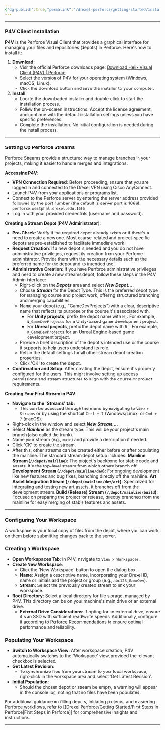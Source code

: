 ```yaml
---
{"dg-publish":true,"permalink":"/drexel-perforce/getting-started/installation-guide/"}
---
```


---
### P4V Client Installation

**P4V** is the Perforce Visual Client that provides a graphical interface for managing your files and repositories (depots) in Perforce. Here's how to install it:

1. **Download**:
    - Visit the official Perforce downloads page: [Download Helix Visual Client (P4V) | Perforce](https://www.perforce.com/downloads/helix-visual-client-p4v)
    - Select the version of P4V for your operating system (Windows, macOS, Linux).
    - Click the download button and save the installer to your computer.
2. **Install**:
    - Locate the downloaded installer and double-click to start the installation process.
    - Follow the on-screen instructions. Accept the license agreement, and continue with the default installation settings unless you have specific preferences.
    - Complete the installation. No initial configuration is needed during the install process.

---
### Setting Up Perforce Streams

Perforce Streams provide a structured way to manage branches in your projects, making it easier to handle merges and integrations.

**Accessing P4V**:
- **VPN Connection Required**: Before proceeding, ensure that you are logged in and connected to the Drexel VPN using Cisco AnyConnect.
- Launch P4V from your applications or programs list.
- Connect to the Perforce server by entering the server address provided followed by the port number (the default is server port is 1666). 
		`perforce.westphal.drexel.edu:1666`
- Log in with your provided credentials (username and password).


**Creating a Stream Depot** (**P4V Administrator**):
- **Pre-Check**: Verify if the required depot already exists or if there's a need to create a new one. Most course-related and project-specific depots are pre-established to facilitate immediate work.
- **Request Creation**: If a new depot is needed and you do not have administrative privileges, request its creation from your Perforce administrator. Provide them with the necessary details such as the preferred name for the depot and its intended use.
- **Administrative Creation**: If you have Perforce administrative privileges and need to create a new streams depot, follow these steps in the P4V Admin interface:
	- Right-click on the ***Depots*** area and select ***New Depot...***.
	- Choose ***Stream*** for the Depot Type. This is the preferred depot type for managing course and project work, offering structured branching and merging capabilities.
	- Name your depot (e.g., "GameDevProjects") with a clear, descriptive name that reflects its purpose or the course it's associated with.
		- For **Unity projects**, prefix the depot name with `N_`. For example, `N_GameDevProjects` for a Unity-based game development project.
		- For **Unreal projects**, prefix the depot name with `R_`. For example, `R_GameDevProjects` for an Unreal Engine-based game development project.
	- Provide a brief description of the depot's intended use or the course it supports to help users understand its role.
	- Retain the default settings for all other stream depot creation properties.
	- Click 'OK' to create the depot.
- **Confirmation and Setup**: After creating the depot, ensure it's properly configured for the users. This might involve setting up access permissions and stream structures to align with the course or project requirements.


**Creating Your First Stream in P4V**:
- **Navigate to the 'Streams' tab:**
  - This can be accessed through the menu by navigating to `View > Streams` or by using the shortcut `Ctrl + 7` (Windows/Linux) or `Cmd + 7` (macOS).
- Right-click in the window and select ***New Stream...***.
- Select ***Mainline*** as the stream type. This will be your project's main branch (also called the trunk).
- Name your stream (e.g., `main`) and provide a description if needed.
- Click 'OK' to create the stream.
- After this, other streams can be created either before or after populating the mainline. The standard stream depot setup includes:
	  **Mainline Stream (`//depot/mainline`)**: The project's backbone for stable code and assets. It's the top-level stream from which others branch off.
	  **Development Stream (`//depot/mainline/dev`)**: For ongoing development like new features and bug fixes, branching directly off the mainline.
	  **Art Asset Integration Stream (`//depot/mainline/dev/art`)**: Specialized for integrating and testing new art assets, it branches off from the development stream.
	  **Build (Release) Stream (`//depot/mainline/build`)**: Focused on preparing the project for release, directly branched from the mainline for easy merging of stable features and assets.

---
### Configuring Your Workspace

A workspace is your local copy of files from the depot, where you can work on them before submitting changes back to the server.

### Creating a Workspace
- **Open Workspaces Tab**: In P4V, navigate to `View > Workspaces`.
- **Create New Workspace**:
  - Click the 'New Workspace' button to open the dialog box.
  - **Name**: Assign a descriptive name, incorporating your Drexel ID, name or initials and the project or group (e.g., `abc123_GameDev`).
  - **Stream**: Select the previously created stream to link your workspace.
- **Root Directory**: Select a local directory for file storage, managed by P4V. This directory can be on your machine's main drive or an external drive. 
  - **External Drive Considerations**: If opting for an external drive, ensure it's an SSD with sufficient read/write speeds. Additionally, configure it according to [Perforce Recommendations](https://portal.perforce.com/s/article/2957) to ensure optimal performance and reliability.

### Populating Your Workspace
- **Switch to Workspace View**: After workspace creation, P4V automatically switches to the 'Workspace' view, provided the relevant checkbox is selected.
- **Get Latest Revision**:
  - To synchronize files from your stream to your local workspace, right-click in the workspace area and select 'Get Latest Revision'.
- **Initial Population**:
  - Should the chosen depot or stream be empty, a warning will appear in the console log, noting that no files have been populated.

For additional guidance on filling depots, initiating projects, and mastering Perforce workflows, refer to [[Drexel Perforce/Getting Started/First Steps in Perforce\|First Steps in Perforce]] for comprehensive insights and instructions.


---